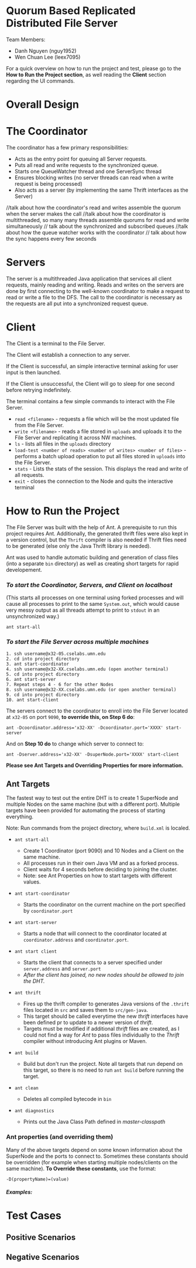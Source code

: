 # Quorum Based Replicated Distributed File Server

Team Members:  	
- Danh Nguyen (nguy1952)
- Wen Chuan Lee (leex7095)


For a quick overview on how to run the project and test, please go to the **How to Run the Project section**, as well reading the **Client** section regarding the UI commands.

# Overall Design

# The Coordinator

The coordinator has a few primary responsibilities:
- Acts as the entry point for queuing all Server requests.
- Puts all read and write requests to the synchronized queue.
- Starts one QueueWatcher thread and one ServerSync thread
- Ensures blocking writes (no server threads can read when a write request is being processed)
- Also acts as a server (by implementing the same Thrift interfaces as the Server)

//talk about how the coordinator's read and writes assemble the quorum when the server makes the call
//talk about how the coordinator is multithreaded, so many many threads assemble quorums for read and write simultaneously
// talk about the synchronized and subscribed queues
//talk about how the queue watcher works with the coordinator
// talk about how the sync happens every few seconds 


# Servers

The server is a multithreaded Java application that services all client requests, mainly reading and writing.
Reads and writes on the servers are done by first connecting to the well-known coordinator to make a request to read or write a file to the DFS.
The call to the coordinator is necessary as the requests are all put into a synchronized request queue. 

# Client

The Client is a terminal to the File Server. 

The Client will establish a connection to any server.

If the Client is successful, an simple interactive terminal asking for user input is then launched.

If the Client is unsuccessful, the Client will go to sleep for one second before retrying indefinitely.

The terminal contains a few simple commands to interact with the File Server.

 - `read <filename>` - requests a file which will be the most updated file from the File Server.
 - `write <filename>` - reads a file stored in `uploads` and uploads it to the File Server and replicating it across NW machines.
 - `ls` - lists all files in the `uploads` directory
 - `load-test <number of reads> <number of writes> <number of files>` - performs a batch upload operation to put all files stored in `uploads` into the File Server.
 - `stats` - Lists the stats of the session. This displays the read and write of all requests.
 - `exit` - closes the connection to the Node and quits the interactive terminal


# How to Run the Project

The File Server was built with the help of Ant. A prerequisite to run this project requires Ant. Additionally, the generated thrift files were also kept in a version control, but the `Thrift` compiler is also needed if Thrift files need to be generated (else only the Java Thrift library is needed).

Ant was used to handle automatic building and generation of class files (into a separate `bin` directory) as well as creating short targets for rapid developement.

### *To start the Coordinator, Servers, and Client on localhost*

(This starts all processes on one terminal using forked processes and will cause all processes to print to the same `System.out`, which would cause very messy output as all threads attempt to print to `stdout` in an unsynchronized way.)

    ant start-all
### *To start the File Server across multiple machines*
    1. ssh username@x32-05.cselabs.umn.edu
    2. cd into project directory
    3. ant start-coordinator
    4. ssh username@x32-XX.cselabs.umn.edu (open another terminal)
    5. cd into project directory
    6. ant start-server
    7. Repeat steps 4 - 6 for the other Nodes
    8. ssh username@x32-XX.cselabs.umn.edu (or open another terminal)
    9. cd into project directory
    10. ant start-client
    
The servers connect to the coordinator to enroll into the File Server located at `x32-05` on port `9090`, **to override this, on Step 6 do**:

    ant -Dcoordinator.address='x32-XX' -Dcoordinator.port='XXXX' start-server

And on **Step 10 do** to change which server to connect to:

    ant -Dserver.address='x32-XX' -DsuperNode.port='XXXX' start-client


**Please see Ant Targets and Overriding Properties for more information.**

## Ant Targets

The fastest way to test out the entire DHT is to create 1 SuperNode and multiple Nodes on the same machine (but with a different port). Multiple targets have been provided for automating the process of starting everything. 

Note: Run commands from the project directory, where `build.xml` is localed.

  - `ant start-all`
      - Create 1 Coordinator (port 9090) and 10 Nodes and a Client on the same machine.  
      - All processes run in their own Java VM and as a forked process.
      - Client waits for 4 seconds before deciding to joining the cluster.
      - Note: see Ant Properties on how to start targets with different values.

- `ant start-coordinator`
  - Starts the coordinator on the current machine on the port specified by `coordinator.port`

- `ant start-server`
  - Starts a node that will connect to the coordinator located at `coordinator.address` and `coordinator.port`.

- `ant start client`
  - Starts the client that connects to a server specified under `server.address` and `server.port`
  - *After the client has joined, no new nodes should be allowed to join the DHT.*

- `ant thrift`
  - Fires up the thrift compiler to generates Java versions of the `.thrift` files located in `src` and saves them to `src/gen-java`.
  - This target should be called everytime the new *thrift* interfaces have been defined pr to update to a newer version of *thrift*.
  - Targets must be modified if additional *thrift* files are created, as I could not find a way for *Ant* to pass files individually to the *Thrift* compiler without introducing Ant plugins or Maven.

- `ant build`
  - Build but don't run the project. Note all targets that run depend on this target, so there is no need to run `ant build` before running the target.

- `ant clean`
  - Deletes all compiled bytecode in `bin`

- `ant diagnostics`
  - Prints out the Java Class Path defined in *master-classpath* 

### Ant properties (and overriding them)

Many of the above targets depend on some known information about the SuperNode and the ports to connect to. Sometimes these constants should be overridden (for example when starting multiple nodes/clients on the same machine). **To Override these constants**, use the format:

    -D(propertyName)=(value) 

##### Examples:

# Test Cases

## Positive Scenarios

## Negative Scenarios


